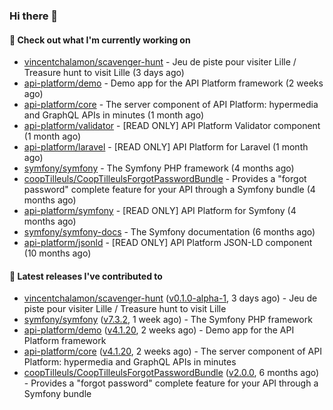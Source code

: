 ### Hi there 👋

#### 👷 Check out what I'm currently working on

- [vincentchalamon/scavenger-hunt](https://github.com/vincentchalamon/scavenger-hunt) - Jeu de piste pour visiter Lille / Treasure hunt to visit Lille (3 days ago)
- [api-platform/demo](https://github.com/api-platform/demo) - Demo app for the API Platform framework (2 weeks ago)
- [api-platform/core](https://github.com/api-platform/core) - The server component of API Platform: hypermedia and GraphQL APIs in minutes (1 month ago)
- [api-platform/validator](https://github.com/api-platform/validator) - [READ ONLY] API Platform Validator component (1 month ago)
- [api-platform/laravel](https://github.com/api-platform/laravel) - [READ ONLY] API Platform for Laravel (1 month ago)
- [symfony/symfony](https://github.com/symfony/symfony) - The Symfony PHP framework (4 months ago)
- [coopTilleuls/CoopTilleulsForgotPasswordBundle](https://github.com/coopTilleuls/CoopTilleulsForgotPasswordBundle) - Provides a &#34;forgot password&#34; complete feature for your API through a Symfony bundle (4 months ago)
- [api-platform/symfony](https://github.com/api-platform/symfony) - [READ ONLY] API Platform for Symfony (4 months ago)
- [symfony/symfony-docs](https://github.com/symfony/symfony-docs) - The Symfony documentation (6 months ago)
- [api-platform/jsonld](https://github.com/api-platform/jsonld) - [READ ONLY] API Platform JSON-LD component (10 months ago)

#### 🔭 Latest releases I've contributed to

- [vincentchalamon/scavenger-hunt](https://github.com/vincentchalamon/scavenger-hunt) ([v0.1.0-alpha-1](https://github.com/vincentchalamon/scavenger-hunt/releases/tag/v0.1.0-alpha-1), 3 days ago) - Jeu de piste pour visiter Lille / Treasure hunt to visit Lille
- [symfony/symfony](https://github.com/symfony/symfony) ([v7.3.2](https://github.com/symfony/symfony/releases/tag/v7.3.2), 1 week ago) - The Symfony PHP framework
- [api-platform/demo](https://github.com/api-platform/demo) ([v4.1.20](https://github.com/api-platform/demo/releases/tag/v4.1.20), 2 weeks ago) - Demo app for the API Platform framework
- [api-platform/core](https://github.com/api-platform/core) ([v4.1.20](https://github.com/api-platform/core/releases/tag/v4.1.20), 2 weeks ago) - The server component of API Platform: hypermedia and GraphQL APIs in minutes
- [coopTilleuls/CoopTilleulsForgotPasswordBundle](https://github.com/coopTilleuls/CoopTilleulsForgotPasswordBundle) ([v2.0.0](https://github.com/coopTilleuls/CoopTilleulsForgotPasswordBundle/releases/tag/v2.0.0), 6 months ago) - Provides a &#34;forgot password&#34; complete feature for your API through a Symfony bundle

